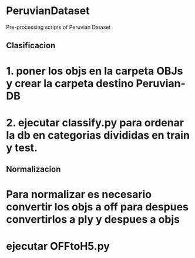 # PeruvianDataset
Pre-processing scripts of Peruvian Dataset

## Clasificacion

# 1. poner los objs en la carpeta OBJs y crear la carpeta destino Peruvian-DB
# 2. ejecutar classify.py para ordenar la db en categorias divididas en train y test.


## Normalizacion

# Para normalizar es necesario convertir los objs a off para despues convertirlos a ply y despues a objs 
# ejecutar OFFtoH5.py 
